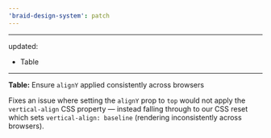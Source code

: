 ```yaml
---
'braid-design-system': patch
---
```


---
updated:
  - Table
---

**Table:** Ensure `alignY` applied consistently across browsers

Fixes an issue where setting the `alignY` prop to `top` would not apply the `vertical-align` CSS property — instead falling through to our CSS reset which sets `vertical-align: baseline` (rendering inconsistently across browsers).
